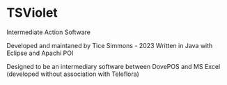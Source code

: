 # TSViolet
Intermediate Action Software

Developed and maintaned by Tice Simmons - 2023
Written in Java with Eclipse and Apachi POI

Designed to be an intermediary software between DovePOS and MS Excel
(developed without association with Teleflora)
     
